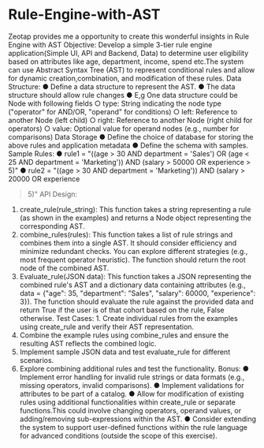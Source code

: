 # Rule-Engine-with-AST
Zeotap provides me a opportunity to create this wonderful insights in Rule Engine with AST
Objective:
Develop a simple 3-tier rule engine application(Simple UI, API and Backend, Data) to
determine user eligibility based on attributes like age, department, income, spend etc.The
system can use Abstract Syntax Tree (AST) to represent conditional rules and allow for
dynamic creation,combination, and modification of these rules.
Data Structure:
● Define a data structure to represent the AST.
● The data structure should allow rule changes
● E,g One data structure could be Node with following fields
○ type: String indicating the node type ("operator" for AND/OR, "operand" for conditions)
○ left: Reference to another Node (left child)
○ right: Reference to another Node (right child for operators)
○ value: Optional value for operand nodes (e.g., number for comparisons)
Data Storage
● Define the choice of database for storing the above rules and application metadata
● Define the schema with samples.
Sample Rules:
● rule1 = "((age > 30 AND department = 'Sales') OR (age < 25 AND department =
'Marketing')) AND (salary > 50000 OR experience > 5)"
● rule2 = "((age > 30 AND department = 'Marketing')) AND (salary > 20000 OR experience
> 5)"
API Design:
1. create_rule(rule_string): This function takes a string representing a rule (as shown in the
examples) and returns a Node object representing the corresponding AST.
2. combine_rules(rules): This function takes a list of rule strings and combines them into a
single AST. It should consider efficiency and minimize redundant checks. You can explore
different strategies (e.g., most frequent operator heuristic). The function should return the
root node of the combined AST.
3. Evaluate_rule(JSON data): This function takes a JSON representing the combined rule's
AST and a dictionary data containing attributes (e.g., data = {"age": 35, "department":
"Sales", "salary": 60000, "experience": 3}). The function should evaluate the rule against the
provided data and return True if the user is of that cohort based on the rule, False otherwise.
Test Cases: 1. Create individual rules from the examples using create_rule and verify their
AST representation.
2. Combine the example rules using combine_rules and ensure the resulting AST reflects the
combined logic.
3. Implement sample JSON data and test evaluate_rule for different scenarios.
4. Explore combining additional rules and test the functionality.
Bonus:
● Implement error handling for invalid rule strings or data formats (e.g., missing operators,
invalid comparisons).
● Implement validations for attributes to be part of a catalog.
● Allow for modification of existing rules using additional functionalities within create_rule
or separate functions.This could involve changing operators, operand values, or
adding/removing sub-expressions within the AST.
● Consider extending the system to support user-defined functions within the rule language
for advanced conditions (outside the scope of this exercise).

